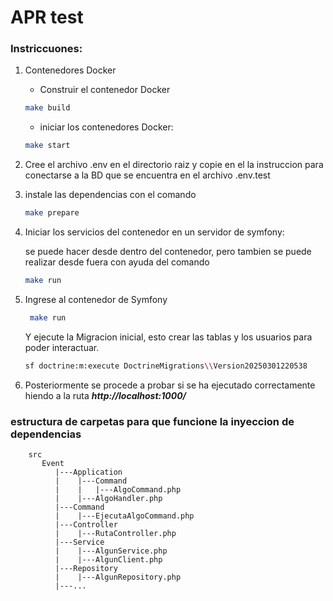 # APR test


### Instriccuones: 

1. Contenedores Docker
   - Construir el contenedor Docker
    ```bash
    make build
    ```
   
   - iniciar los contenedores Docker:
    ```bash
    make start
    ```

2. Cree el archivo .env en el directorio raiz y copie en el la instruccion para conectarse a la BD que se encuentra en el archivo .env.test

3. instale las dependencias con el comando
    ```bash
    make prepare
    ```

4. Iniciar los servicios del contenedor en un servidor de symfony:

    se puede hacer desde dentro del contenedor, pero tambien se puede realizar desde fuera con ayuda del comando
    ```bash
    make run
    ```
   
5. Ingrese al contenedor de Symfony 
   ```bash
    make run
    ```
   Y ejecute la Migracion inicial, esto crear las tablas y los usuarios para poder interactuar.
   ```bash
   sf doctrine:m:execute DoctrineMigrations\\Version20250301220538
   ```

6. Posteriormente se procede a probar si se ha ejecutado correctamente hiendo a la ruta ***http://localhost:1000/***

### estructura de carpetas para que funcione la inyeccion de dependencias
```
    src
       Event
          |---Application
          |    |---Command
          |    |   |---AlgoCommand.php
          |    |---AlgoHandler.php
          |---Command
          |    |---EjecutaAlgoCommand.php
          |---Controller
          |    |---RutaController.php
          |---Service
          |    |---AlgunService.php
          |    |---AlgunClient.php
          |---Repository
          |    |---AlgunRepository.php
          |---...
```
